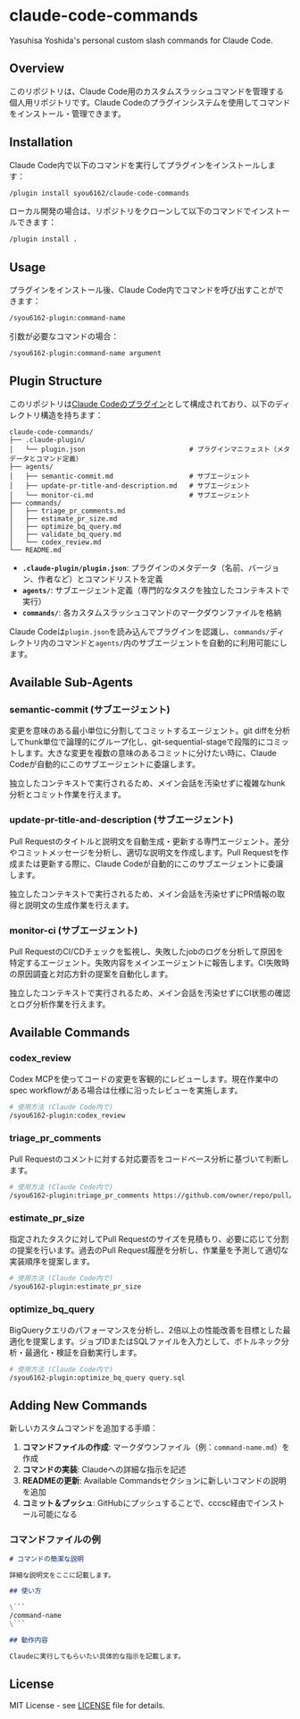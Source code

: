 # claude-code-commands

Yasuhisa Yoshida's personal custom slash commands for Claude Code.

## Overview

このリポジトリは、Claude Code用のカスタムスラッシュコマンドを管理する個人用リポジトリです。Claude Codeのプラグインシステムを使用してコマンドをインストール・管理できます。

## Installation

Claude Code内で以下のコマンドを実行してプラグインをインストールします：

```bash
/plugin install syou6162/claude-code-commands
```

ローカル開発の場合は、リポジトリをクローンして以下のコマンドでインストールできます：

```bash
/plugin install .
```

## Usage

プラグインをインストール後、Claude Code内でコマンドを呼び出すことができます：

```bash
/syou6162-plugin:command-name
```

引数が必要なコマンドの場合：

```bash
/syou6162-plugin:command-name argument
```

## Plugin Structure

このリポジトリは[Claude Codeのプラグイン](https://docs.claude.com/ja/docs/claude-code/plugins)として構成されており、以下のディレクトリ構造を持ちます：

```
claude-code-commands/
├── .claude-plugin/
│   └── plugin.json                          # プラグインマニフェスト（メタデータとコマンド定義）
├── agents/
│   ├── semantic-commit.md                   # サブエージェント
│   ├── update-pr-title-and-description.md   # サブエージェント
│   └── monitor-ci.md                        # サブエージェント
├── commands/
│   ├── triage_pr_comments.md
│   ├── estimate_pr_size.md
│   ├── optimize_bq_query.md
│   ├── validate_bq_query.md
│   └── codex_review.md
└── README.md
```

- **`.claude-plugin/plugin.json`**: プラグインのメタデータ（名前、バージョン、作者など）とコマンドリストを定義
- **`agents/`**: サブエージェント定義（専門的なタスクを独立したコンテキストで実行）
- **`commands/`**: 各カスタムスラッシュコマンドのマークダウンファイルを格納

Claude Codeは`plugin.json`を読み込んでプラグインを認識し、`commands/`ディレクトリ内のコマンドと`agents/`内のサブエージェントを自動的に利用可能にします。

## Available Sub-Agents

### semantic-commit (サブエージェント)
変更を意味のある最小単位に分割してコミットするエージェント。git diffを分析してhunk単位で論理的にグループ化し、git-sequential-stageで段階的にコミットします。大きな変更を複数の意味のあるコミットに分けたい時に、Claude Codeが自動的にこのサブエージェントに委譲します。

独立したコンテキストで実行されるため、メイン会話を汚染せずに複雑なhunk分析とコミット作業を行えます。

### update-pr-title-and-description (サブエージェント)
Pull Requestのタイトルと説明文を自動生成・更新する専門エージェント。差分やコミットメッセージを分析し、適切な説明文を作成します。Pull Requestを作成または更新する際に、Claude Codeが自動的にこのサブエージェントに委譲します。

独立したコンテキストで実行されるため、メイン会話を汚染せずにPR情報の取得と説明文の生成作業を行えます。

### monitor-ci (サブエージェント)
Pull RequestのCI/CDチェックを監視し、失敗したjobのログを分析して原因を特定するエージェント。失敗内容をメインエージェントに報告します。CI失敗時の原因調査と対応方針の提案を自動化します。

独立したコンテキストで実行されるため、メイン会話を汚染せずにCI状態の確認とログ分析作業を行えます。

## Available Commands

### codex_review
Codex MCPを使ってコードの変更を客観的にレビューします。現在作業中のspec workflowがある場合は仕様に沿ったレビューを実施します。

```bash
# 使用方法 (Claude Code内で)
/syou6162-plugin:codex_review
```

### triage_pr_comments
Pull Requestのコメントに対する対応要否をコードベース分析に基づいて判断します。

```bash
# 使用方法 (Claude Code内で)
/syou6162-plugin:triage_pr_comments https://github.com/owner/repo/pull/123
```

### estimate_pr_size
指定されたタスクに対してPull Requestのサイズを見積もり、必要に応じて分割の提案を行います。過去のPull Request履歴を分析し、作業量を予測して適切な実装順序を提案します。

```bash
# 使用方法 (Claude Code内で)
/syou6162-plugin:estimate_pr_size
```

### optimize_bq_query
BigQueryクエリのパフォーマンスを分析し、2倍以上の性能改善を目標とした最適化を提案します。ジョブIDまたはSQLファイルを入力として、ボトルネック分析・最適化・検証を自動実行します。

```bash
# 使用方法 (Claude Code内で)
/syou6162-plugin:optimize_bq_query query.sql
```

## Adding New Commands

新しいカスタムコマンドを追加する手順：

1. **コマンドファイルの作成**: マークダウンファイル（例：`command-name.md`）を作成
2. **コマンドの実装**: Claudeへの詳細な指示を記述
3. **READMEの更新**: Available Commandsセクションに新しいコマンドの説明を追加
4. **コミット＆プッシュ**: GitHubにプッシュすることで、cccsc経由でインストール可能になる

### コマンドファイルの例

```markdown
# コマンドの簡潔な説明

詳細な説明文をここに記載します。

## 使い方

\```
/command-name
\```

## 動作内容

Claudeに実行してもらいたい具体的な指示を記載します。
```

## License

MIT License - see [LICENSE](LICENSE) file for details.